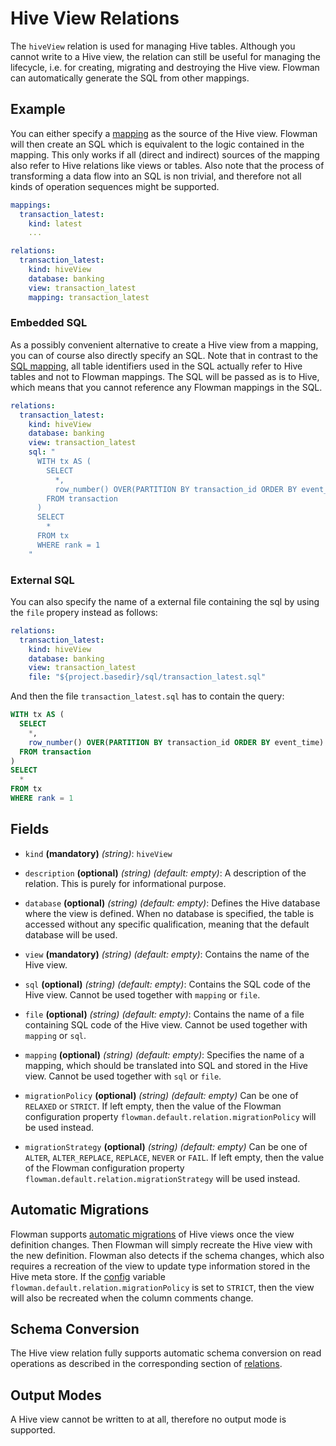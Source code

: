 # Hive View Relations

The `hiveView` relation is used for managing Hive tables. Although you cannot write to a Hive view, the relation can
still be useful for managing the lifecycle, i.e. for creating, migrating and destroying the Hive view. Flowman can
automatically generate the SQL from other mappings. 

## Example
You can either specify a [mapping](../mapping/index.md) as the source of the Hive view. Flowman will then create an
SQL which is equivalent to the logic contained in the mapping. This only works if all (direct and indirect) sources
of the mapping also refer to Hive relations like views or tables. Also note that the process of transforming a data
flow into an SQL is non trivial, and therefore not all kinds of operation sequences might be supported.
```yaml
mappings:
  transaction_latest:
    kind: latest
    ...

relations:
  transaction_latest:
    kind: hiveView
    database: banking
    view: transaction_latest
    mapping: transaction_latest
```

### Embedded SQL
As a possibly convenient alternative to create a Hive view from a mapping, you can of course also directly specify
an SQL. Note that in contrast to the [SQL mapping](../mapping/sql.md), all table identifiers used in the SQL actually
refer to Hive tables and not to Flowman mappings. The SQL will be passed as is to Hive, which means that you cannot
reference any Flowman mappings in the SQL.
```yaml
relations:
  transaction_latest:
    kind: hiveView
    database: banking
    view: transaction_latest
    sql: "
      WITH tx AS (
        SELECT
          *,
          row_number() OVER(PARTITION BY transaction_id ORDER BY event_time) AS rank
        FROM transaction
      )
      SELECT
        *
      FROM tx
      WHERE rank = 1
    "
```

### External SQL
You can also specify the name of a external file containing the sql by using the `file` propery instead as follows:
```yaml
relations:
  transaction_latest:
    kind: hiveView
    database: banking
    view: transaction_latest
    file: "${project.basedir}/sql/transaction_latest.sql"
```
And then the file `transaction_latest.sql` has to contain the query:
```sql
WITH tx AS (
  SELECT
    *,
    row_number() OVER(PARTITION BY transaction_id ORDER BY event_time) AS rank
  FROM transaction
)
SELECT
  *
FROM tx
WHERE rank = 1
```

## Fields
* `kind` **(mandatory)** *(string)*: `hiveView`

* `description` **(optional)** *(string)* *(default: empty)*:
 A description of the relation. This is purely for informational purpose.
 
* `database` **(optional)** *(string)* *(default: empty)*:
 Defines the Hive database where the view is defined. When no database is specified, the  table is accessed without
 any specific qualification, meaning that the default database will be used.

* `view` **(mandatory)** *(string)* *(default: empty)*:
 Contains the name of the Hive view.

* `sql` **(optional)** *(string)* *(default: empty)*:
 Contains the SQL code of the Hive view. Cannot be used together with `mapping` or `file`.

* `file` **(optional)** *(string)* *(default: empty)*:
  Contains the name of a file containing SQL code of the Hive view. Cannot be used together with `mapping` or `sql`.

* `mapping` **(optional)** *(string)* *(default: empty)*:
 Specifies the name of a mapping, which should be translated into SQL and stored in the Hive view. Cannot be used
 together with `sql` or `file`.

* `migrationPolicy` **(optional)** *(string)* *(default: empty)*
  Can be one of `RELAXED` or `STRICT`. If left empty, then the value of the Flowman configuration property
  `flowman.default.relation.migrationPolicy` will be used instead.

* `migrationStrategy` **(optional)** *(string)* *(default: empty)*
  Can be one of `ALTER`, `ALTER_REPLACE`, `REPLACE`, `NEVER` or `FAIL`. If left empty, then the value of the Flowman
  configuration property `flowman.default.relation.migrationStrategy` will be used instead.


## Automatic Migrations
Flowman supports [automatic migrations](../../concepts/migrations.md) of Hive views once the view definition changes. Then Flowman will simply recreate
the Hive view with the new definition. Flowman also detects if the schema changes, which also requires a recreation
of the view to update type information stored in the Hive meta store. If the [config](../../setup/config.md)
variable `flowman.default.relation.migrationPolicy` is set to `STRICT`, then the view will also be recreated when
the column comments change.


## Schema Conversion
The Hive view relation fully supports automatic schema conversion on read operations as described in the
corresponding section of [relations](index.md).


## Output Modes
A Hive view cannot be written to at all, therefore no output mode is supported.

